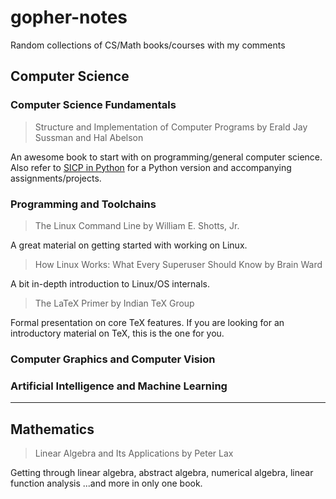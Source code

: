 # gopher-notes
Random collections of CS/Math books/courses with my comments


## Computer Science

### Computer Science Fundamentals

> Structure and Implementation of Computer Programs by Erald Jay Sussman and Hal Abelson

An awesome book to start with on programming/general computer science. Also refer to [SICP in Python](http://composingprograms.com/) for a Python version and accompanying assignments/projects.


### Programming and Toolchains

> The Linux Command Line by William E. Shotts, Jr.

A great material on getting started with working on Linux.

> How Linux Works: What Every Superuser Should Know by Brain Ward

A bit in-depth introduction to Linux/OS internals.

> The LaTeX Primer by Indian TeX Group

Formal presentation on core TeX features. If you are looking for an introductory material on TeX, this is the one for you.



### Computer Graphics and Computer Vision



### Artificial Intelligence and Machine Learning



---

## Mathematics

> Linear Algebra and Its Applications by Peter Lax

Getting through linear algebra, abstract algebra, numerical algebra, linear function analysis ...and more in only one book.



